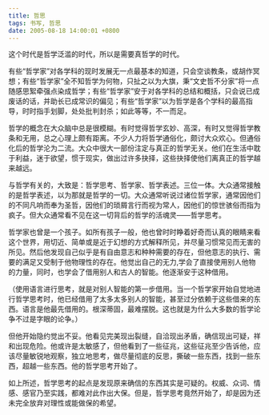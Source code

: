 ```yaml
---
title: 哲思
tags: 书写, 哲思
date: 2005-08-18 14:00:01 +0800
---
```



这个时代是哲学泛滥的时代，所以是需要真哲学的时代。

有些“哲学家”对各学科的现时发展无一点最基本的知道，只会空谈教条，或胡作冥想；有些“哲学家”全不知哲学为何物，只扯之以为大旗，秉“文史哲不分家”将一点随感思絮牵强点染成哲学；有些“哲学家”安于对各学科的总结和概括，只会说已成废话的话，并助长已成常识的偏见；有些“哲学家”以为哲学是各个学科的最高指导，时时指手划脚，处处批判封杀；如此等等，不一而足。

哲学的概念在大众脑中总是很模糊。有时觉得哲学玄妙、高深，有时又觉得哲学教条和无用，总之心理上颇有距离。不少人力将哲学通俗化，颇讨大众欢心。但通俗化后的哲学沦为二流。大众中很大一部份注定与真正的哲学无关。他们在生活中耽于利益，迷于欲望，惯于现实，做出过许多抉择，这些抉择使他们离真正的哲学越来越远。

与哲学有关的，大致是：哲学思考、哲学家、哲学表述。三位一体。大众通常接触的是哲学表述，以为那就是哲学的一切。大众通常听说过诸位哲学家，通常因他们的不同凡响而奉为圣哲，因他们的琐屑言行而视为常人，因他们的惊世骇俗而指为疯子。但大众通常看不见在这一切背后的哲学的活魂灵——哲学思考。

哲学家也曾是一个孩子。如所有孩子一般，他也曾时时睁着好奇而认真的眼睛来看这个世界，用切近、简单或是近于幻想的方式解释所见，并尽量习惯常见而无害的所见。然后他发现自己似乎是有自由意志和种种需要的存在，但他意志的执行、需要的满足又受制于他物理性的存在。他觉出自己的无力,学会了直接使用别人他物的力量，同时，也学会了借用别人和古人的智能。他逐渐安于这种借用。

（使用语言进行思考，就是对别人智能的第一步借用。当一个哲学家开始自觉地进行哲学思考时，他已经借用了太多太多别人的智能，甚至过分依赖于这些借来的东西。语言是他最先借用的。根深蒂固，最难摆脱。这也就是为什么大多数的哲学论争不过是字眼的论争。）

但他开始隐约觉出不妥。他看见完美现出裂缝，自洽现出矛盾，确信现出可疑，祥和出现危险。他或许是太敏感了，但他看到了一些征兆，这些征兆至少告诉他，应该尽量敏锐地观察，独立地思考，做尽量彻底的反思，撕破一些东西，找到一些东西，超越一些东西。他的哲学思考开始了。

如上所述，哲学思考的起点是发现原来确信的东西其实是可疑的。权威、众词、情感、感官乃至实践，都难对此作出大保。但是，哲学思考竟然开始了，却是因为还未完全放弃对理性或能做保的希望。

